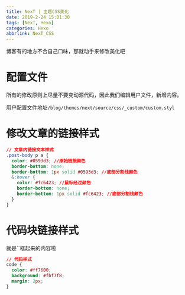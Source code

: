 ```yaml
---
title: NexT | 主题CSS美化
date: 2019-2-24 15:01:30
tags: [NexT, Hexo]
categories: Hexo
abbrlink: NexT_CSS
---
```


博客有的地方不合自己口味，那就动手来修改美化吧

<!-- more -->

# 配置文件

所有的修改原则上尽量不要变动源代码，因此我们编辑用户文件，新增内容。

用户配置文件地址`/blog/themes/next/source/css/_custom/custom.styl`

# 修改文章的链接样式

```css
// 文章内链接文本样式
.post-body p a {
  color: #0593d3; //原始链接颜色
  border-bottom: none;
  border-bottom: 1px solid #0593d3; //底部分割线颜色
  &:hover {
    color: #fc6423; //鼠标经过颜色
    border-bottom: none;
    border-bottom: 1px solid #fc6423; //底部分割线颜色
  }
}
```

# 代码块链接样式

就是\`\`框起来的内容啦

```css
// 代码样式
code {
  color: #ff7600;
  background: #fbf7f8;
  margin: 2px;
}
```
